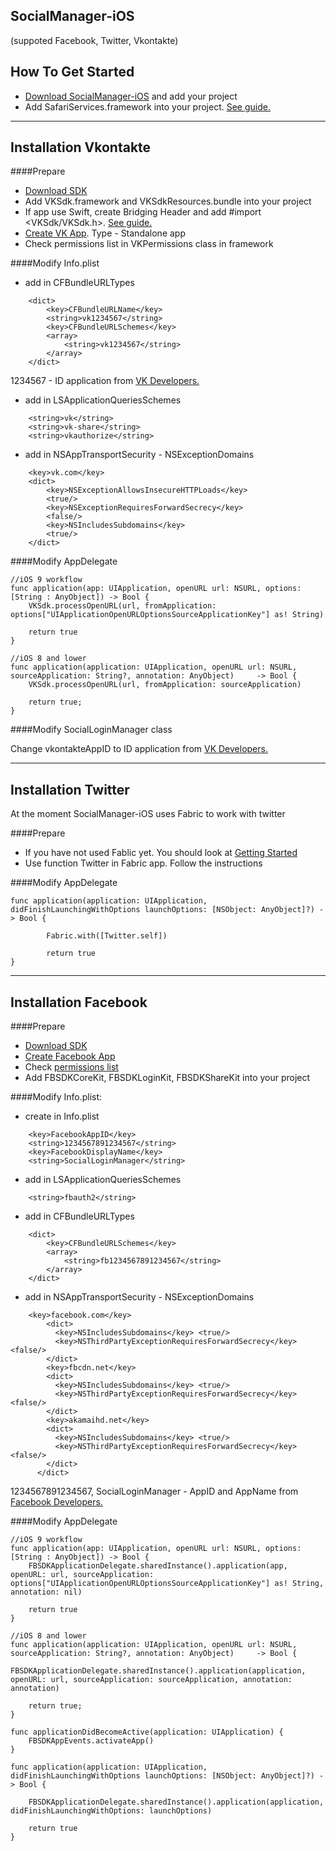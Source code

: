 
## SocialManager-iOS 
(suppoted Facebook, Twitter, Vkontakte)

## How To Get Started

- [Download SocialManager-iOS](https://github.com/neklollc/social-manager-ios/archive/master.zip) and add your project
- Add SafariServices.framework into your project. [See guide.](https://developer.apple.com/library/ios/recipes/xcode_help-project_editor/Articles/AddingaLibrarytoaTarget.html)

________________________
## Installation Vkontakte 

####Prepare

- [Download SDK](http://github.com/VKCOM/vk-ios-sdk)
- Add VKSdk.framework and VKSdkResources.bundle into your project
- If app use Swift, create Bridging Header and add #import <VKSdk/VKSdk.h>. [See guide.](https://developer.apple.com/library/ios/documentation/Swift/Conceptual/BuildingCocoaApps/MixandMatch.html)
- [Create VK App](http://vk.com/apps?act=manage). Type - Standalone app
- Check permissions list in VKPermissions class in framework

####Modify Info.plist

- add in CFBundleURLTypes 
```
	<dict>
		<key>CFBundleURLName</key>
		<string>vk1234567</string>
		<key>CFBundleURLSchemes</key>
		<array>
			<string>vk1234567</string>
		</array>
	</dict>
```
	
1234567 - ID application from [VK Developers.](https://vk.com/apps?act=manage)
	
- add in LSApplicationQueriesSchemes
```
	<string>vk</string>
	<string>vk-share</string>
	<string>vkauthorize</string>
```	
- add in NSAppTransportSecurity - NSExceptionDomains
```
	<key>vk.com</key>
	<dict>
		<key>NSExceptionAllowsInsecureHTTPLoads</key>
		<true/>
		<key>NSExceptionRequiresForwardSecrecy</key>
		<false/>
		<key>NSIncludesSubdomains</key>
		<true/>
	</dict>
```
		
####Modify AppDelegate 
```
//iOS 9 workflow
func application(app: UIApplication, openURL url: NSURL, options: [String : AnyObject]) -> Bool {
	VKSdk.processOpenURL(url, fromApplication: options["UIApplicationOpenURLOptionsSourceApplicationKey"] as! String)
         
	return true
}

//iOS 8 and lower
func application(application: UIApplication, openURL url: NSURL, sourceApplication: String?, annotation: AnyObject) 	-> Bool {
	VKSdk.processOpenURL(url, fromApplication: sourceApplication)

	return true;
}
```	
####Modify SocialLoginManager class 

Change vkontakteAppID to ID application from [VK Developers.](https://vk.com/apps?act=manage)

________________________

## Installation Twitter 

At the moment SocialManager-iOS uses Fabric to work with twitter

####Prepare
- If you have not used Fablic yet. You should look at [Getting Started](https://docs.fabric.io/ios/fabric/getting-started.html)
- Use function Twitter in Fabric app. Follow the instructions

####Modify AppDelegate
```
func application(application: UIApplication, didFinishLaunchingWithOptions launchOptions: [NSObject: AnyObject]?) -> Bool {
    
        Fabric.with([Twitter.self])

        return true
}
```	
_________________________

## Installation Facebook

####Prepare

- [Download SDK](https://developers.facebook.com/docs/ios) 
- [Create Facebook App](https://developers.facebook.com/apps/) 
- Check [permissions list](https://developers.facebook.com/docs/facebook-login/permissions/v2.5)
- Add FBSDKCoreKit, FBSDKLoginKit, FBSDKShareKit into your project

####Modify Info.plist:

- create in Info.plist
```	
	<key>FacebookAppID</key>
	<string>1234567891234567</string>
	<key>FacebookDisplayName</key>
	<string>SocialLoginManager</string>
```		
- add in LSApplicationQueriesSchemes
```	
	<string>fbauth2</string>
```	
	
- add in CFBundleURLTypes
```	
	<dict>
		<key>CFBundleURLSchemes</key>
		<array>
			<string>fb1234567891234567</string>
		</array>
	</dict>
```	
	
- add in NSAppTransportSecurity - NSExceptionDomains
```	
	<key>facebook.com</key>
	    <dict>
	      <key>NSIncludesSubdomains</key> <true/>        
	      <key>NSThirdPartyExceptionRequiresForwardSecrecy</key> <false/>
	    </dict>
	    <key>fbcdn.net</key>
	    <dict>
	      <key>NSIncludesSubdomains</key> <true/>
	      <key>NSThirdPartyExceptionRequiresForwardSecrecy</key>  <false/>
	    </dict>
	    <key>akamaihd.net</key>
	    <dict>
	      <key>NSIncludesSubdomains</key> <true/>
	      <key>NSThirdPartyExceptionRequiresForwardSecrecy</key> <false/>
	    </dict>
	  </dict>
```

1234567891234567, SocialLoginManager - AppID and AppName from [Facebook Developers.](https://developers.facebook.com/apps/)

####Modify AppDelegate
```	
//iOS 9 workflow
func application(app: UIApplication, openURL url: NSURL, options: [String : AnyObject]) -> Bool {
	FBSDKApplicationDelegate.sharedInstance().application(app, openURL: url, sourceApplication: 			options["UIApplicationOpenURLOptionsSourceApplicationKey"] as! String, annotation: nil)
         
	return true
}

//iOS 8 and lower
func application(application: UIApplication, openURL url: NSURL, sourceApplication: String?, annotation: AnyObject) 	-> Bool {
	 FBSDKApplicationDelegate.sharedInstance().application(application, openURL: url, sourceApplication: sourceApplication, annotation: 			annotation)

	return true;
}

func applicationDidBecomeActive(application: UIApplication) {
	FBSDKAppEvents.activateApp()
}

func application(application: UIApplication, didFinishLaunchingWithOptions launchOptions: [NSObject: AnyObject]?) -> Bool {
    
	FBSDKApplicationDelegate.sharedInstance().application(application, didFinishLaunchingWithOptions: launchOptions)

   	return true
}
```	
	
	
	

